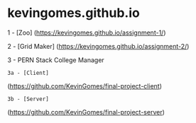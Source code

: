 # kevingomes.github.io

1 - [Zoo]
(https://kevingomes.github.io/assignment-1/)

2 - [Grid Maker]
(https://kevingomes.github.io/assignment-2/)

3 - PERN Stack College Manager

    3a - [Client]
  (https://github.com/KevinGomes/final-project-client)
  
    3b - [Server]
  (https://github.com/KevinGomes/final-project-server)
